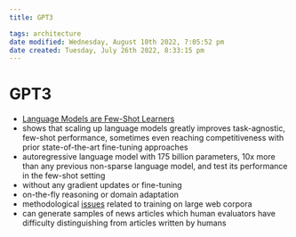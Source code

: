 ```yaml
---
title: GPT3

tags: architecture 
date modified: Wednesday, August 10th 2022, 7:05:52 pm
date created: Tuesday, July 26th 2022, 8:33:15 pm
---
```


# GPT3
- [Language Models are Few-Shot Learners](https://arxiv.org/abs/2005.14165)
- shows that scaling up language models greatly improves task-agnostic, few-shot performance, sometimes even reaching competitiveness with prior state-of-the-art fine-tuning approaches
- autoregressive language model with 175 billion parameters, 10x more than any previous non-sparse language model, and test its performance in the few-shot setting
- without any gradient updates or fine-tuning
- on-the-fly reasoning or domain adaptation
- methodological [issues](Issues.md) related to training on large web corpora
- can generate samples of news articles which human evaluators have difficulty distinguishing from articles written by humans

